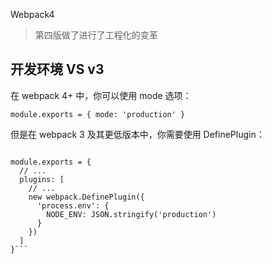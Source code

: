 Webpack4
>第四版做了进行了工程化的变革

## 开发环境 VS v3

在 webpack 4+ 中，你可以使用 mode 选项：

`module.exports = {
  mode: 'production'
}`


但是在 webpack 3 及其更低版本中，你需要使用 DefinePlugin：

```var webpack = require('webpack')

module.exports = {
  // ...
  plugins: [
    // ...
    new webpack.DefinePlugin({
      'process.env': {
        NODE_ENV: JSON.stringify('production')
      }
    })
  ]
}```